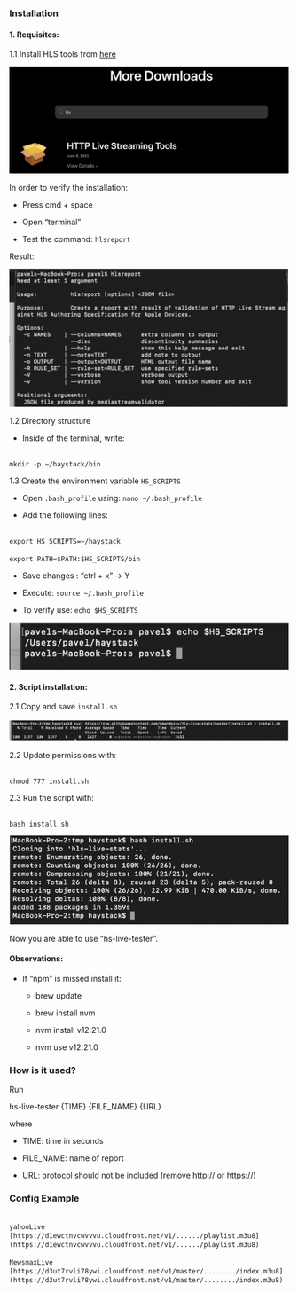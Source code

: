   

### Installation

  

#### 1. Requisites:

1.1 Install HLS tools from [here](https://developer.apple.com/download/all/?q=hls)

  

![1](assets/1.png?raw=true  "x")

  

In order to verify the installation:

- Press cmd + space

- Open “terminal”

- Test the command: `hlsreport`

Result:

![2](assets/2.png?raw=true  "x")

  

1.2 Directory structure

  

- Inside of the terminal, write:

  

```

mkdir -p ~/haystack/bin

```

  

1.3 Create the environment variable `HS_SCRIPTS`

  

- Open `.bash_profile` using: `nano ~/.bash_profile`

- Add the following lines:

```

export HS_SCRIPTS=~/haystack

export PATH=$PATH:$HS_SCRIPTS/bin

```

- Save changes : “ctrl + x” -> Y

- Execute: `source ~/.bash_profile`

- To verify use: `echo $HS_SCRIPTS`

  

![3](assets/3.png?raw=true  "x")

  

#### 2. Script installation:

2.1 Copy and save `install.sh`

  

![4](assets/4.png?raw=true  "x")

  

2.2 Update permissions with:

  

```

chmod 777 install.sh

```

  

2.3 Run the script with:

  

```

bash install.sh

```

![5](assets/5.png?raw=true  "x")

  

Now you are able to use “hs-live-tester”.

  

#### Observations:

  

- If “npm” is missed install it:

	- brew update

	- brew install nvm

	- nvm install v12.21.0

	- nvm use v12.21.0

  
  

### How is it used?

Run

hs-live-tester {TIME} {FILE_NAME} {URL}

where

- TIME: time in seconds

- FILE_NAME: name of report

- URL: protocol should not be included (remove http:// or https://)

  

### Config Example

  

```

yahooLive [https://d1ewctnvcwvvvu.cloudfront.net/v1/....../playlist.m3u8](https://d1ewctnvcwvvvu.cloudfront.net/v1/....../playlist.m3u8)

NewsmaxLive [https://d3ut7rvli78ywi.cloudfront.net/v1/master/......../index.m3u8](https://d3ut7rvli78ywi.cloudfront.net/v1/master/......../index.m3u8)

```